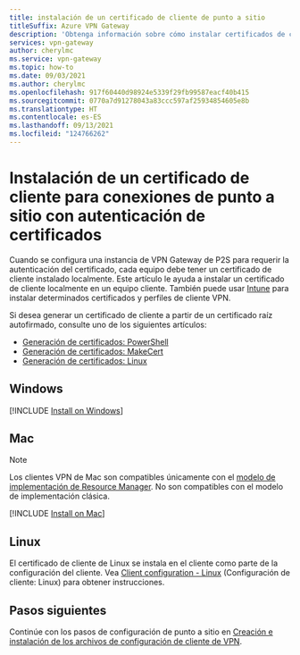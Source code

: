 ```yaml
---
title: instalación de un certificado de cliente de punto a sitio
titleSuffix: Azure VPN Gateway
description: 'Obtenga información sobre cómo instalar certificados de cliente para la autenticación de certificados de conexiones de punto a sitio: Windows, Mac y Linux.'
services: vpn-gateway
author: cherylmc
ms.service: vpn-gateway
ms.topic: how-to
ms.date: 09/03/2021
ms.author: cherylmc
ms.openlocfilehash: 917f60440d98924e5339f29fb99587eacf40b415
ms.sourcegitcommit: 0770a7d91278043a83ccc597af25934854605e8b
ms.translationtype: HT
ms.contentlocale: es-ES
ms.lasthandoff: 09/13/2021
ms.locfileid: "124766262"
---
```

# <a name="install-client-certificates-for-p2s-certificate-authentication-connections"></a>Instalación de un certificado de cliente para conexiones de punto a sitio con autenticación de certificados

Cuando se configura una instancia de VPN Gateway de P2S para requerir la autenticación del certificado, cada equipo debe tener un certificado de cliente instalado localmente. Este artículo le ayuda a instalar un certificado de cliente localmente en un equipo cliente. También puede usar [Intune](/mem/intune/configuration/vpn-settings-configure) para instalar determinados certificados y perfiles de cliente VPN.

Si desea generar un certificado de cliente a partir de un certificado raíz autofirmado, consulte uno de los siguientes artículos:

* [Generación de certificados: PowerShell](vpn-gateway-certificates-point-to-site.md)
* [Generación de certificados: MakeCert](vpn-gateway-certificates-point-to-site-makecert.md)
* [Generación de certificados: Linux](vpn-gateway-certificates-point-to-site-linux.md) 

## <a name="windows"></a><a name="installwin"></a>Windows

[!INCLUDE [Install on Windows](../../includes/vpn-gateway-certificates-install-client-cert-include.md)]

## <a name="mac"></a><a name="installmac"></a>Mac

>[!NOTE]
>Los clientes VPN de Mac son compatibles únicamente con el [modelo de implementación de Resource Manager](../azure-resource-manager/management/deployment-models.md). No son compatibles con el modelo de implementación clásica.
>
>

[!INCLUDE [Install on Mac](../../includes/vpn-gateway-certificates-install-mac-client-cert-include.md)]

## <a name="linux"></a><a name="installlinux"></a>Linux

El certificado de cliente de Linux se instala en el cliente como parte de la configuración del cliente. Vea [Client configuration - Linux](point-to-site-vpn-client-configuration-azure-cert.md#linuxinstallcli) (Configuración de cliente: Linux) para obtener instrucciones.

## <a name="next-steps"></a>Pasos siguientes

Continúe con los pasos de configuración de punto a sitio en [Creación e instalación de los archivos de configuración de cliente de VPN](point-to-site-vpn-client-configuration-azure-cert.md).